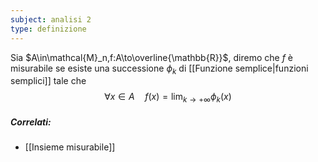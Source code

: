 ```yaml
---
subject: analisi 2
type: definizione
---
```

Sia $A\in\mathcal{M}_n,f:A\to\overline{\mathbb{R}}$, diremo che $f$ è misurabile se esiste una successione $\phi_k$ di [[Funzione semplice|funzioni semplici]] tale che
$$
\forall x\in A\quad f(x)=\lim_{k\to+\infty}\phi_k(x)
$$

##### Correlati:
* [[Insieme misurabile]]